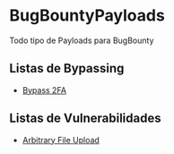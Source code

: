 # BugBountyPayloads
Todo tipo de Payloads para BugBounty

## Listas de Bypassing

- [Bypass 2FA](https://github.com/xNaughty/BugBountyPayloads/blob/main/Bypass%202FA.md)

## Listas de Vulnerabilidades
- [Arbitrary File Upload](https://github.com/xNaughty/BugBountyPayloads/blob/main/Arbitrary%20File%20Upload.md)
